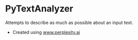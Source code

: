 # PyTextAnalyzer
Attempts to describe as much as possible about an input text.
+ Created using www.perplexity.ai

